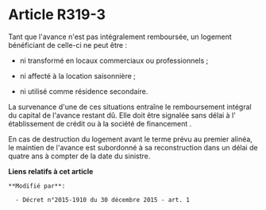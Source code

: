 # Article R319-3

Tant que l'avance n'est pas intégralement remboursée, un logement bénéficiant de celle-ci ne peut être :

- ni transformé en locaux commerciaux ou professionnels ;

- ni affecté à la location saisonnière ;

- ni utilisé comme résidence secondaire. 

La survenance d'une de ces situations entraîne le remboursement intégral du capital de l'avance restant dû. Elle doit être
signalée sans délai à l'  établissement de crédit ou à la société de financement . 

En cas de destruction du logement avant le terme prévu au premier alinéa, le maintien de l'avance est subordonné à sa
reconstruction dans un délai de quatre ans à compter de la date du sinistre.

**Liens relatifs à cet article**

	**Modifié par**:

	  - Décret n°2015-1910 du 30 décembre 2015 - art. 1
